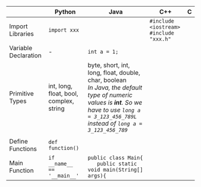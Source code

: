 |   | Python | Java |C++|C|
|---| ------ | ---- |---|-|
|Import Libraries| `import xxx` |  |`#include <iostream>` <br> `#include "xxx.h"`| |
|Variable Declaration| - |`int a = 1;` | | |
|Primitive Types|int, long, float, bool, complex, string|byte, short, int, long, float, double, char, boolean <br> _In Java, the default type of numeric values is **int**. So we have to use `long a = 3_123_456_789L` instead of `long a = 3_123_456_789`_|||
||||||
|Define Functions|`def function()`||||
|Main Function|`if __name__ == '__main__'`|`public class Main{` <br> `   public static void main(String[] args){`|||
